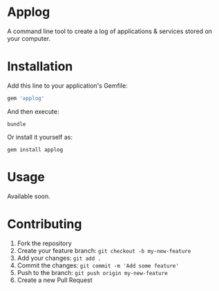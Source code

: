 Applog
======

A command line tool to create a log of applications & services stored on your computer.

# Installation

Add this line to your application's Gemfile:

```ruby
gem 'applog'
```

And then execute:
```
bundle
```

Or install it yourself as:
```
gem install applog
```

# Usage

Available soon.

# Contributing

1. Fork the repository
2. Create your feature branch: ```git checkout -b my-new-feature```
3. Add your changes: ```git add .```
4. Commit the changes: ```git commit -m 'Add some feature'```
5. Push to the branch: ```git push origin my-new-feature```
6. Create a new Pull Request
